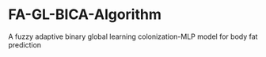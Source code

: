 # FA-GL-BICA-Algorithm
A fuzzy adaptive binary global learning colonization-MLP model for body fat prediction

